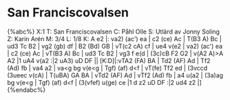# San Franciscovalsen

{%abc%}
X:1
T: San Franciscovalsen
C: Påhl Olle
S: Utlärd av Jonny Soling
Z: Karin Arén
M: 3/4
L: 1/8
K: A
e2 |: va2) (ac') ea | c2 (ce) Ac | T(B3 A) Bc | ud3 Tc B2 | vg2 (gb) df | B2 (Bd) GB | 
vT(c2 cA) cf | ue4 v(e2 | va2) (ac') ea | c2 (ce) Ac | vT(B3 A) Bc | ud3 Tc B2 | 
vg3 f e(d | (3c)cB F2 G2 | v(A2 A)>A A2 |1 uA4 v(a2 :|2 uA3) uD DF ||
[K:D]|:vTA2 (FA) BA | Td2 (AF) Ad |  Tf2 (Ad) fb | va4 a2 | va<g bg v(e<g | Tgf) (af) d<f |
vT(fe) Tf2 ed | (3vccd (3ueec v(cA) | T(uBA) GA BA | vTd2 (AF) Ad |  vTf2 (Ad) fb | a4 u(a2 |
(3a)ag bg v(e<g | Tgf) (af) d<f | (3(vfef) u(ge) ce |1 d z2 uD DF :|2 ud4 z2 |]
{%endabc%}


